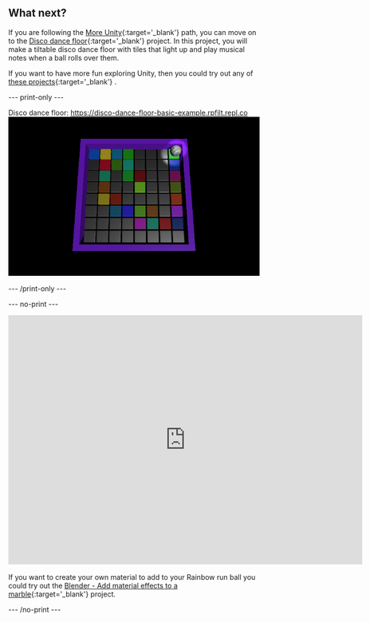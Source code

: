 ## What next?

If you are following the [More Unity](https://projects.raspberrypi.org/en/raspberrypi/more-unity){:target='_blank'} path, you can move on to the [Disco dance floor](https://projects.raspberrypi.org/en/projects/disco-dance-floor){:target='_blank'} project. In this project, you will make a tiltable disco dance floor with tiles that light up and play musical notes when a ball rolls over them.

If you want to have more fun exploring Unity, then you could try out any of [these projects](https://projects.raspberrypi.org/en/projects?software%5B%5D=unity){:target='_blank'} .

--- print-only ---

Disco dance floor: https://disco-dance-floor-basic-example.rpfilt.repl.co
![An image of the finished Disco dance floor project showing coloured tiles and a ball with mirror ball material. The floor is tilted at an angle.](images/disco-dance-floor.png)

--- /print-only ---

--- no-print ---
<iframe allowtransparency="true" width="710" height="500" src="https://disco-dance-floor-basic-example.rpfilt.repl.co" scrolling="no" frameborder="0"></iframe>

If you want to create your own material to add to your Rainbow run ball you could try out the [Blender - Add material effects to a marble](https://projects.raspberrypi.org/en/projects/blender-marble){:target='_blank'}  project. 

--- /no-print ---